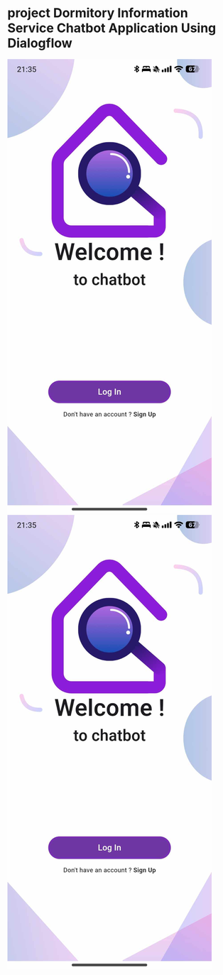 # project Dormitory Information Service Chatbot Application Using Dialogflow
![Chatbot UI](./assets/image.png)
![Chatbot UI](./assets/index.jpg)



 
 
